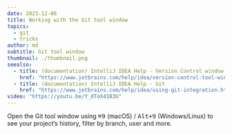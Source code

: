 ```yaml
---
date: 2023-12-06
title: Working with the Git tool window
topics:
  - git
  - tricks
author: md
subtitle: Git tool window
thumbnail: ./thumbnail.png
seealso:
  - title: (documentation) IntelliJ IDEA Help - Version Control window
    href: "https://www.jetbrains.com/help/idea/version-control-tool-window.html"
  - title: (documentation) IntelliJ IDEA Help - Git
    href: "https://www.jetbrains.com/help/idea/using-git-integration.html"
video: "https://youtu.be/Y_dToX41B3U"
---
```


Open the Git tool window using <kbd>⌘9</kbd> (macOS) / <kbd>Alt+9</kbd> (Windows/Linux) to see your project’s history, filter by branch, user and more.
